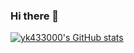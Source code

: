 ### Hi there 👋

<!--
**yk433000/yk433000** is a ✨ _special_ ✨ repository because its `README.md` (this file) appears on your GitHub profile.

Here are some ideas to get you started:

- 🔭 I’m currently working on ...
- 🌱 I’m currently learning ...
- 👯 I’m looking to collaborate on ...
- 🤔 I’m looking for help with ...
- 💬 Ask me about ...
- 📫 How to reach me: ...
- 😄 Pronouns: ...
- ⚡ Fun fact: ...
-->

[![yk433000's GitHub stats](https://github-readme-stats.vercel.app/api?username=yk433000&count_private=true&show_icons=true)](https://github.com/anuraghazra/github-readme-stats)

